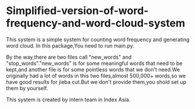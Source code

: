 # Simplified-version-of-word-frequency-and-word-cloud-system

This system is a simple system for counting word frequency and generating word cloud.
In this package,You need to run main.py.

By the way,there are two files call "new_words" and "stop_words"."new_words" is for some meaningful words that need to be kept,and another file is for some pointless words that we don't need.We originally had a lot of words in this two files,almost 500,000+ words,so we have good results for jieba cut.But we don't provide them,you shold set up them by yourself.

This system is created by intern team in Index Asia.
